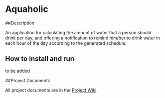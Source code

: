 # Aquaholic

##Description

An application for calculating the amount of water that a person should drink per day, 
and offering a notification to remind him/her to drink water in each hour of the day
according to the generated schedule.

## How to install and run

to be added

##Project Documents

All project documents are in the [Project Wiki](../../wiki/Home).